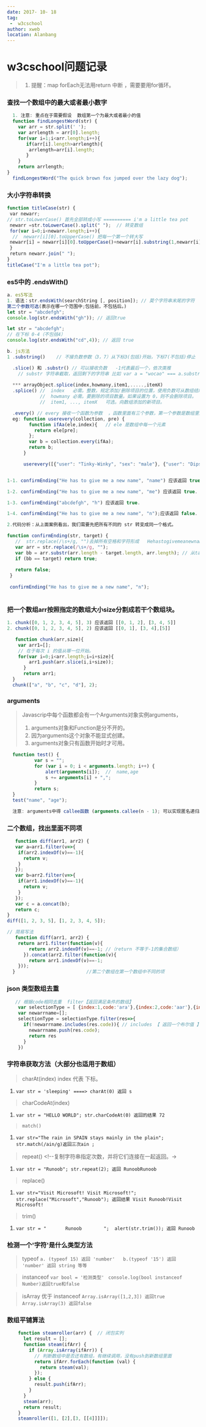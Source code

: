 ```yaml
---
date: 2017- 10- 18
tag: 
 -  w3cschool
author: xweb
location: Alanbang
---
```

# w3cschool问题记录
>1. 提醒：map forEach无法用return 中断 ，需要要用for循环。
### 查找一个数组中的最大或者最小数字
```js
  1. 注意: 重点在于需要假设  数组第一个为最大或者最小的值 
  function findLongestWord(str) {
    var arr = str.split(' ');
    var arrlength = arr[0].length;
    for(var i=1;i<arr.length;i++){
       if(arr[i].length>arrlength){
        arrlength=arr[i].length;
       }
    }
    return arrlength;
}
  findLongestWord("The quick brown fox jumped over the lazy dog");
```

### 大小字符串转换
```js
function titleCase(str) {
 var newarr; 
// str.toLowerCase() 首先全部转成小写 ========== i'm a little tea pot
 newarr =str.toLowerCase().split(" ");  // 转变数组
 for(var i=0;i<newarr.length;i++){
  //  newarr[i][0].toUpperCase() 把每一个第一个转大写
 newarr[i] = newarr[i][0].toUpperCase()+newarr[i].substring(1,newarr[i].length);
 }
 return newarr.join(" ");
}
titleCase("I'm a little tea pot");
```

### es5中的 .endsWith()
```js
a. es5写法
1. 语法：str.endsWith(searchString [, position]); // 莫个字符串末尾的字符
第二个参数可选(表示在哪一个范围中;包括前，不包括后。)
let str = "abcdefgh";
console.log(str.endsWith("gh")); // 返回true

let str = "abcdefgh";
// 在下标 0-4（不包括4）
console.log(str.endsWith("cd",4)); // 返回 true

b. js方法 
1 .substring()    // 不接负数参数（3，7）从下标3(包括)开始，下标7(不包括)停止

  .slice() 和 .substr() // 可以接收负数   -1代表最后一个，依次类推
    // substr 字符串截取，返回剩下的字符串 比如 var a = "wocao" === a.substr(1) 返回 ocao
   
  *** arrayObject.splice(index,howmany,item1,.....,itemX)
  .splice() //  index	必需。整数，规定添加/删除项目的位置，使用负数可从数组结尾处规定位置。
            //  howmany	必需。要删除的项目数量。如果设置为 0，则不会删除项目。
            //  item1, ..., itemX	可选。向数组添加的新项目。

  .every() // every 接收一个函数为参数  ，函数里面有三个参数，第一个参数是数组里面的每一个元素，第二个是一个下标。返回ture 或者false
  eg: function userevery(collection, pre) {
        function ifAa(ele,index){   // ele 是数组中每一个元素 
          return ele[pre];
        };
        var b = collection.every(ifAa);  
        return b;
      }

      userevery([{"user": "Tinky-Winky", "sex": "male"}, {"user": "Dipsy", "sex": "male"}, {"user": "Laa-Laa", "sex": "female"}, {"user": "Po", "sex": "female"}], "sex");


1-1. confirmEnding("He has to give me a new name", "name") 应该返回 true.false

1-2. confirmEnding("He has to give me a new name", "me") 应该返回 true.

1-3. confirmEnding("abcdefgh", "h") 应该返回 true.

1-4. confirmEnding("He has to give me a new name", "n");应该返回 false.

2.代码分析：从上面案例看出，我们需要先把所有不同的 str 转变成同一个格式。

function confirmEnding(str, target) {
   //  str.replace(/\s+/g, "")去掉所有空格和字符形成   Hehastogivemeanewname 格式
   var arr = str.replace(/\s+/g, "");
   var bb = arr.substr(arr.length - target.length, arr.length); // 从target的位置开始取值
   if (bb == target) return true;
    
   return false;
 }
  
 confirmEnding("He has to give me a new name", "n");
   
```

### 把一个数组arr按照指定的数组大小size分割成若干个数组块。
```js
1. chunk([0, 1, 2, 3, 4, 5], 3) 应该返回 [[0, 1, 2], [3, 4, 5]]
2. chunk([0, 1, 2, 3, 4, 5], 2) 应该返回 [[0, 1], [3, 4],[5]]

   function chunk(arr,size){		
    var arr1=[];		
    // 在于每次 i 的值从哪一位开始。
    for(var i=0;i<arr.length;i=i+size){		         
        arr1.push(arr.slice(i,i+size));		
      }		
      return arr1;	
  }
  chunk(["a", "b", "c", "d"], 2);
```

### arguments
> Javascrip中每个函数都会有一个Arguments对象实例arguments，
> 1. arguments对象和Function是分不开的。
> 2. 因为arguments这个对象不能显式创建。
> 3. arguments对象只有函数开始时才可用。
```js
  function test() {
          var s = "";
          for (var i = 0; i < arguments.length; i++) {
              alert(arguments[i]);  //  name,age
              s += arguments[i] + ",";
          }
          return s;
  }
  test("name", "age");

  注意: arguments中得 callee函数 (arguments.callee(n - 1); 可以实现匿名递归。。
```
### 二个数组，找出里面不同项
```js
   function diff(arr1, arr2) { 
   var a=arr1.filter(v=>{
    if(arr2.indexOf(v)==-1){
      return v;
    }
   });
   var b=arr2.filter(v=>{
    if(arr1.indexOf(v)==-1){
      return v;
    }
   });
   var c = a.concat(b);
   return c;
}
diff([1, 2, 3, 5], [1, 2, 3, 4, 5]);

// 简易写法
   function diff(arr1, arr2) { 
    return arr1.filter(function(v){
        return arr2.indexOf(v)==-1; //（return 不等于-1的集合数组）       //第一个数组在第二个数组中不同的项
      }).concat(arr2.filter(function(v){
        return arr1.indexOf(v)==-1;
    }));      
  }                          //第二个数组在第一个数组中不同的项
```

### json 类型数组去重
```js
   // 根据code相同去重  filter【返回满足条件的数组】  
    var selectionType = [ {index:1,code:'ara'},{index:2,code:'aar'},{index:3,code:'bb'},{index:4,code:'aaw'},{index:5,code:'cc'}]
    var newarrname=[];
    selectionType = selectionType.filter(res=>{ 
      if(!newarrname.includes(res.code)){ // includes 【 返回一个布尔值 】 不修改原数组
        newarrname.push(res.code);
        return res
      }
    })
```

### 字符串获取方法（大部分也适用于数组）

> charAt(index)  index 代表 下标。 <!--返回在指定位置的字符。-->
1. `var str = 'sleeping' ====> charAt(0) 返回 s`

> charCodeAt(index)  <!--返回在指定的位置的字符的 Unicode 编码。-->	
1. `var str = "HELLO WORLD"; str.charCodeAt(0) 返回的结果 72`

> `match()` <!--查找找到一个或多个正则表达式的匹配。-->
 1. `var str="The rain in SPAIN stays mainly in the plain"; str.match(/ain/g)返回三次ain ;` 

> repeat() <!--复制字符串指定次数，并将它们连接在一起返回。->
1. `var str = "Runoob"; str.repeat(2); 返回 RunoobRunoob`

> replace() <!--在字符串中查找匹配的子串， 并替换与正则表达式匹配的子串-->
1. `var str="Visit Microsoft! Visit Microsoft!";   str.replace("Microsoft","Runoob"); 返回结果 Visit Runoob!Visit Microsoft! `

> trim() <!--去除字符串两边的空白-->
1. `var str = "       Runoob        ";  alert(str.trim()); 返回 Runoob`

### 检测一个'字符'是什么类型方法

> typeof 
`a. (typeof 15) 返回 'number'   b.(typeof '15') 返回 'number' 返回 string 等等`

> instanceof
`var bool = '检测类型' `
` console.log(bool instanceof Number)返回true和false `

> isArray  优于 instanceof
`Array.isArray([1,2,3]) 返回true   Array.isArray(3) 返回false `

### 数组平铺算法
```js
    function steamroller(arr) {  // 闭包实列
      let result = [];
      function steam(ifArr) {
        if (Array.isArray(ifArr)) {
          // 判断数组中是否还有数组，有继续调用，没有push到新数组里面
          return ifArr.forEach(function (val) {
            return steam(val);
          });
        } else {
          result.push(ifArr);
        }
      }
      steam(arr);
      return result;
    }
    steamroller([1, [2],[3, [[4]]]]);
```